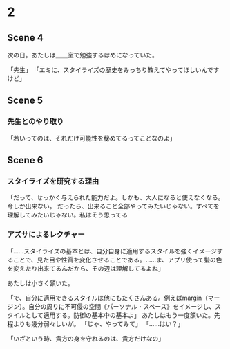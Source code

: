 # 2

## Scene 4
次の日。あたしは＿＿室で勉強するはめになっていた。

「先生」
「エミに、スタイライズの歴史をみっちり教えてやってほしいんですけど」

## Scene 5

### 先生とのやり取り

「若いってのは、それだけ可能性を秘めてるってことなのよ」

## Scene 6

### スタイライズを研究する理由
「だって、せっかく与えられた能力だよ。しかも、大人になると使えなくなる。
今しか出来ない。
だったら、出来ること全部やってみたいじゃない。すべてを理解してみたいじゃない。私はそう思ってる

### アズサによるレクチャー

「……スタイライズの基本とは、自分自身に適用するスタイルを強くイメージすることで、見た目や性質を変化させることである。……ま、アプリ使って髪の色を変えたり出来てるんだから、その辺は理解してるよね」
 
あたしは小さく頷いた。

「で、自分に適用できるスタイルは他にもたくさんある。例えばmargin（マージン）。自分の周りに不可侵の空間《パーソナル・スペース》をイメージし、スタイルとして適用する。防御の基本中の基本よ」
 あたしはもう一度頷いた。先程よりも幾分弱々しいが。
  「じゃ、やってみて」
   「……はい？」


「いざという時、貴方の身を守れるのは、貴方だけなの」
<!--stackedit_data:
eyJoaXN0b3J5IjpbODY4MzU0Mzg3LDEyMzE5MjY5OTldfQ==
-->